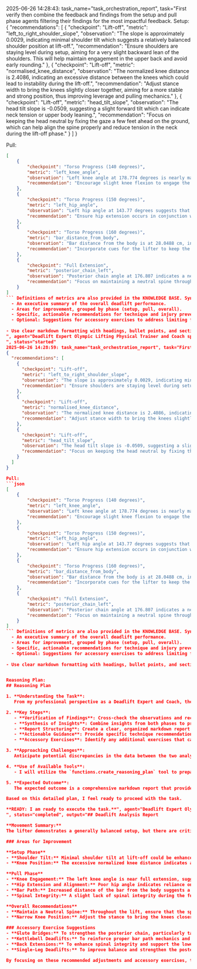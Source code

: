2025-06-26 14:28:43: task_name="task_orchestration_report", task="First verify then combine the feedback and findings from the setup and pull phase agents filtering their findings for the most impactful feedback. Setup:
{
  "recommendations": [
    {
      "checkpoint": "Lift-off",
      "metric": "left_to_right_shoulder_slope",
      "observation": "The slope is approximately 0.0029, indicating minimal shoulder tilt which suggests a relatively balanced shoulder position at lift-off.",
      "recommendation": "Ensure shoulders are staying level during setup, aiming for a very slight backward lean of the shoulders. This will help maintain engagement in the upper back and avoid early rounding."
    },
    {
      "checkpoint": "Lift-off",
      "metric": "normalised_knee_distance",
      "observation": "The normalized knee distance is 2.4086, indicating an excessive distance between the knees which could lead to instability during the lift-off.",
      "recommendation": "Adjust stance width to bring the knees slightly closer together, aiming for a more stable and strong position, thus improving leverage and pulling mechanics."
    },
    {
      "checkpoint": "Lift-off",
      "metric": "head_tilt_slope",
      "observation": "The head tilt slope is -0.0509, suggesting a slight forward tilt which can indicate neck tension or upper body leaning.",
      "recommendation": "Focus on keeping the head neutral by fixing the gaze a few feet ahead on the ground, which can help align the spine properly and reduce tension in the neck during the lift-off phase."
    }
  ]
}

Pull:
```json
[
    {
        "checkpoint": "Torso Progress (140 degrees)",
        "metric": "left_knee_angle",
        "observation": "Left knee angle at 178.774 degrees is nearly maximal knee extension, indicating potential stiffness and lack of engagement in the posterior chain.",
        "recommendation": "Encourage slight knee flexion to engage the hamstrings more effectively. Focus on keeping the knee dynamic through the pull phase."
    },
    {
        "checkpoint": "Torso Progress (150 degrees)",
        "metric": "left_hip_angle",
        "observation": "Left hip angle at 143.77 degrees suggests that the lifter is relying on hip extension without proper posterior chain engagement, risking lower back strain.",
        "recommendation": "Ensure hip extension occurs in conjunction with a slight flexion in the knees to activate the glutes and hamstrings. Teach athletes to push their hips through without locking them out prematurely."
    },
    {
        "checkpoint": "Torso Progress (160 degrees)",
        "metric": "bar_distance_from_body",
        "observation": "Bar distance from the body is at 28.0488 cm, indicating a loss of vertical alignment.",
        "recommendation": "Incorporate cues for the lifter to keep the bar closer to their body's center of gravity throughout the lift. Drills such as deadlifts with bands or practicing with lighter weights closer to the body may help with this."
    },
    {
        "checkpoint": "Full Extension",
        "metric": "posterior_chain_left",
        "observation": "Posterior chain angle at 176.807 indicates a near-complete engagement but demonstrates a slight lack of spinal integrity through the lift.",
        "recommendation": "Focus on maintaining a neutral spine throughout the entire lift. Use visual feedback, such as video analysis, to ensure that the spine remains straight and aligned from start to finish."
    }
]
``` Definitions of metrics are also provided in the KNOWLEDGE BASE. Synthesize their outputs into a single, structured markdown report suitable for rendering in a Streamlit application. The report should include:
  - An executive summary of the overall deadlift performance.
  - Areas for improvement, grouped by phase (setup, pull, overall).
  - Specific, actionable recommendations for technique and injury prevention. 
  - Optional: Suggestions for accessory exercises to address limiting factors.
  
- Use clear markdown formatting with headings, bullet points, and sections for easy readability. - Use clear and interpretable language that is in line with the expectations of physical trainer or lifting coach to understand and communicate to a client. - Do not include a section of the output that is not relevant to the deadlift. - Do not include a section of the output if there are no relevant findings. - If there are no relevant findings for any section, explicitly state "This part of the movement looks good." Do not invent or fabricate findings to fill gaps. - The "Accessory Exercise Suggestions" section is optional. Only include this section if there are specific limiting factors identified and relevant suggestions can be made.
", agent="Deadlift Expert Olympic Lifting Physical Trainer and Coach specializing in efficiently synchronising joint movements; integrating lower, middle, and upper body analysis for deadlift
", status="started"
2025-06-26 14:28:59: task_name="task_orchestration_report", task="First verify then combine the feedback and findings from the setup and pull phase agents filtering their findings for the most impactful feedback. Setup:
{
  "recommendations": [
    {
      "checkpoint": "Lift-off",
      "metric": "left_to_right_shoulder_slope",
      "observation": "The slope is approximately 0.0029, indicating minimal shoulder tilt which suggests a relatively balanced shoulder position at lift-off.",
      "recommendation": "Ensure shoulders are staying level during setup, aiming for a very slight backward lean of the shoulders. This will help maintain engagement in the upper back and avoid early rounding."
    },
    {
      "checkpoint": "Lift-off",
      "metric": "normalised_knee_distance",
      "observation": "The normalized knee distance is 2.4086, indicating an excessive distance between the knees which could lead to instability during the lift-off.",
      "recommendation": "Adjust stance width to bring the knees slightly closer together, aiming for a more stable and strong position, thus improving leverage and pulling mechanics."
    },
    {
      "checkpoint": "Lift-off",
      "metric": "head_tilt_slope",
      "observation": "The head tilt slope is -0.0509, suggesting a slight forward tilt which can indicate neck tension or upper body leaning.",
      "recommendation": "Focus on keeping the head neutral by fixing the gaze a few feet ahead on the ground, which can help align the spine properly and reduce tension in the neck during the lift-off phase."
    }
  ]
}

Pull:
```json
[
    {
        "checkpoint": "Torso Progress (140 degrees)",
        "metric": "left_knee_angle",
        "observation": "Left knee angle at 178.774 degrees is nearly maximal knee extension, indicating potential stiffness and lack of engagement in the posterior chain.",
        "recommendation": "Encourage slight knee flexion to engage the hamstrings more effectively. Focus on keeping the knee dynamic through the pull phase."
    },
    {
        "checkpoint": "Torso Progress (150 degrees)",
        "metric": "left_hip_angle",
        "observation": "Left hip angle at 143.77 degrees suggests that the lifter is relying on hip extension without proper posterior chain engagement, risking lower back strain.",
        "recommendation": "Ensure hip extension occurs in conjunction with a slight flexion in the knees to activate the glutes and hamstrings. Teach athletes to push their hips through without locking them out prematurely."
    },
    {
        "checkpoint": "Torso Progress (160 degrees)",
        "metric": "bar_distance_from_body",
        "observation": "Bar distance from the body is at 28.0488 cm, indicating a loss of vertical alignment.",
        "recommendation": "Incorporate cues for the lifter to keep the bar closer to their body's center of gravity throughout the lift. Drills such as deadlifts with bands or practicing with lighter weights closer to the body may help with this."
    },
    {
        "checkpoint": "Full Extension",
        "metric": "posterior_chain_left",
        "observation": "Posterior chain angle at 176.807 indicates a near-complete engagement but demonstrates a slight lack of spinal integrity through the lift.",
        "recommendation": "Focus on maintaining a neutral spine throughout the entire lift. Use visual feedback, such as video analysis, to ensure that the spine remains straight and aligned from start to finish."
    }
]
``` Definitions of metrics are also provided in the KNOWLEDGE BASE. Synthesize their outputs into a single, structured markdown report suitable for rendering in a Streamlit application. The report should include:
  - An executive summary of the overall deadlift performance.
  - Areas for improvement, grouped by phase (setup, pull, overall).
  - Specific, actionable recommendations for technique and injury prevention. 
  - Optional: Suggestions for accessory exercises to address limiting factors.
  
- Use clear markdown formatting with headings, bullet points, and sections for easy readability. - Use clear and interpretable language that is in line with the expectations of physical trainer or lifting coach to understand and communicate to a client. - Do not include a section of the output that is not relevant to the deadlift. - Do not include a section of the output if there are no relevant findings. - If there are no relevant findings for any section, explicitly state "This part of the movement looks good." Do not invent or fabricate findings to fill gaps. - The "Accessory Exercise Suggestions" section is optional. Only include this section if there are specific limiting factors identified and relevant suggestions can be made.


Reasoning Plan:
## Reasoning Plan

1. **Understanding the Task**:
   From my professional perspective as a Deadlift Expert and Coach, the task involves analyzing performance data for the deadlift from two phases: setup and pull. I'll verify the findings from both agents and synthesize insights to provide a structured report that highlights areas for improvement, actionable recommendations, and accessory exercises where relevant. The goal is to ensure that the lifter achieves optimal performance while minimizing the risk of injury.

2. **Key Steps**:
   - **Verification of Findings**: Cross-check the observations and recommendations from the setup and pull agents to confirm their accuracy and relevance.
   - **Synthesis of Insights**: Combine insights from both phases to provide an integrated analysis that highlights how issues in the setup may affect the pull and vice versa.
   - **Report Structuring**: Create a clear, organized markdown report that presents the findings in a readable manner with sections for the executive summary, areas for improvement, and recommendations.
   - **Actionable Guidance**: Provide specific technique recommendations that address the identified issues.
   - **Accessory Exercises**: Identify any additional exercises that can aid in strengthening limiting muscles related to the lifter’s mechanics.

3. **Approaching Challenges**: 
   Anticipate potential discrepancies in the data between the two analyses. I will focus on identifying common threads between setup and pull recommendations. If conflicts arise, I will prioritize the most critical observations that directly impact overall performance and safety.

4. **Use of Available Tools**:
   - I will utilize the `functions.create_reasoning_plan` tool to prepare a structured reasoning plan if needed before the execution of the task. However, since we are synthesizing feedback and formulating a report rather than conducting an analysis that requires immediate processing, I’ll move to prepare the markdown report directly.

5. **Expected Outcome**:
   The expected outcome is a comprehensive markdown report that provides a clear overview of the lifter's deadlift mechanics, highlighting specific areas for improvement and offering actionable recommendations for technique enhancement and injury prevention. This aligns with my goal of helping the lifter achieve better performance and safety during their deadlift routine.

Based on this detailed plan, I feel ready to proceed with the task.

**READY: I am ready to execute the task.**", agent="Deadlift Expert Olympic Lifting Physical Trainer and Coach specializing in efficiently synchronising joint movements; integrating lower, middle, and upper body analysis for deadlift
", status="completed", output="## Deadlift Analysis Report

**Movement Summary:**  
The lifter demonstrates a generally balanced setup, but there are critical issues in both the setup and pull phases that require attention. The analysis identifies problems primarily with knee positioning, shoulder alignment, and spinal integrity throughout the lift, which may affect both performance and increase injury risk.

### Areas for Improvement

**Setup Phase**
- **Shoulder Tilt:** Minimal shoulder tilt at lift-off could be enhanced by ensuring shoulders remain level to maintain upper back engagement and proper spinal alignment.
- **Knee Position:** The excessive normalized knee distance indicates a weak stance that may lead to instability during lift-off.

**Pull Phase**
- **Knee Engagement:** The left knee angle is near full extension, suggesting a lack of engagement in the posterior chain.
- **Hip Extension and Alignment:** Poor hip angle indicates reliance on hip extension without optimal glute and hamstring engagement.
- **Bar Path:** Increased distance of the bar from the body suggests a loss of vertical alignment, risking lower back strain.
- **Spinal Integrity:** A slight lack of spinal integrity during the full extension phase threatens to undermine overall lift effectiveness.

**Overall Recommendations**
- **Maintain a Neutral Spine:** Throughout the lift, ensure that the spine remains neutral to reduce the risk of injury.
- **Narrow Knee Position:** Adjust the stance to bring the knees closer together, improving stability and power leverage.

### Accessory Exercise Suggestions
- **Glute Bridges:** To strengthen the posterior chain, particularly targeting the glutes and hamstrings.
- **Kettlebell Deadlifts:** To reinforce proper bar path mechanics and improve overall deadlift technique.
- **Back Extensions:** To enhance spinal integrity and support the lower back throughout the lift.
- **Single-Leg Deadlifts:** To improve balance and strengthen the posterior chain dynamically.

By focusing on these recommended adjustments and accessory exercises, the lifter can improve overall deadlift technique, enhance performance, and minimize the risk of injury."
